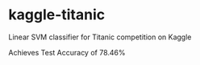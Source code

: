 # kaggle-titanic
Linear SVM classifier for Titanic competition on Kaggle

Achieves Test Accuracy of 78.46%
